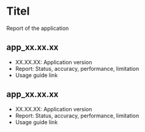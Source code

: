 # Titel

Report of the application

## app_xx.xx.xx
* XX.XX.XX: Application version
* Report: Status, accuracy, performance, limitation
* Usage guide link

## app_xx.xx.xx
* XX.XX.XX: Application version
* Report: Status, accuracy, performance, limitation
* Usage guide link
